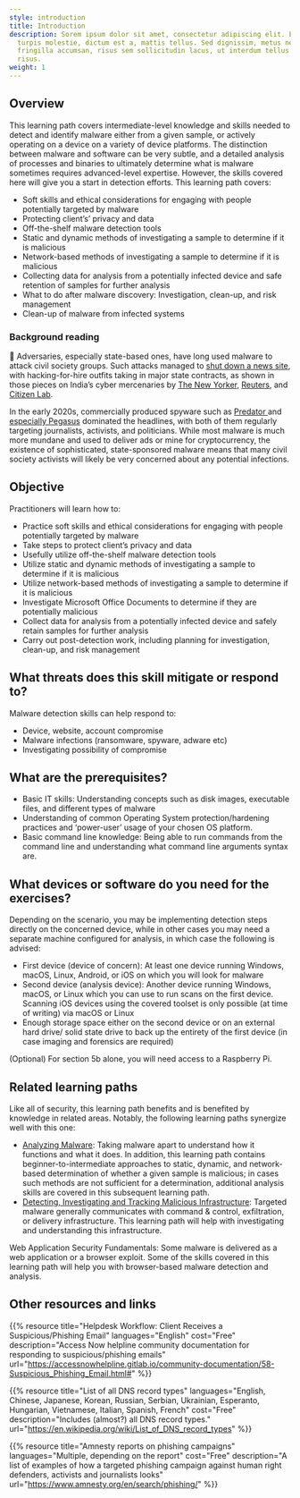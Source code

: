 ```yaml
---
style: introduction
title: Introduction
description: Sorem ipsum dolor sit amet, consectetur adipiscing elit. Etiam eu
  turpis molestie, dictum est a, mattis tellus. Sed dignissim, metus nec
  fringilla accumsan, risus sem sollicitudin lacus, ut interdum tellus elit sed
  risus.
weight: 1
---
```


## Overview

This learning path covers intermediate-level knowledge and skills needed to detect and identify malware either from a given sample, or actively operating on a device on a variety of device platforms. The distinction between malware and software can be very subtle, and a detailed analysis of processes and binaries to ultimately determine what is malware sometimes requires advanced-level expertise. However, the skills covered here will give you a start in detection efforts. This learning path covers:

- Soft skills and ethical considerations for engaging with people potentially targeted by malware
- Protecting client’s’ privacy and data
- Off-the-shelf malware detection tools
- Static and dynamic methods of investigating a sample to determine if it is malicious
- Network-based methods of investigating a sample to determine if it is malicious
- Collecting data for analysis from a potentially infected device and safe retention of samples for further analysis
- What to do after malware discovery: Investigation, clean-up, and risk management
- Clean-up of malware from infected systems

### Background reading

📕 Adversaries, especially state-based ones, have long used malware to attack civil society groups. Such attacks managed to [shut down a news site](https://www.amnesty.org/en/latest/research/2016/12/how-a-hacking-campaign-helped-shut-down-an-award-winning-news-site/), with hacking-for-hire outfits taking in major state contracts, as shown in those pieces on India’s cyber mercenaries by [The New Yorker](https://www.newyorker.com/news/annals-of-crime/a-confession-exposes-indias-secret-hacking-industry), [Reuters](https://www.reuters.com/investigates/special-report/usa-hackers-litigation/), and [Citizen Lab](https://citizenlab.ca/2020/06/dark-basin-uncovering-a-massive-hack-for-hire-operation/).

In the early 2020s, commercially produced spyware such as [Predator ](https://eic.network/projects/predator-files.html)and [especially Pegasus](https://www.amnesty.org/en/latest/news/2022/03/the-pegasus-project-how-amnesty-tech-uncovered-the-spyware-scandal-new-video/) dominated the headlines, with both of them regularly targeting journalists, activists, and politicians. While most malware is much more mundane and used to deliver ads or mine for cryptocurrency, the existence of sophisticated, state-sponsored malware means that many civil society activists will likely be very concerned about any potential infections.

## Objective

Practitioners will learn how to:

- Practice soft skills and ethical considerations for engaging with people potentially targeted by malware
- Take steps to protect client’s privacy and data
- Usefully utilize off-the-shelf malware detection tools
- Utilize static and dynamic methods of investigating a sample to determine if it is malicious
- Utilize network-based methods of investigating a sample to determine if it is malicious
- Investigate Microsoft Office Documents to determine if they are potentially malicious
- Collect data for analysis from a potentially infected device and safely retain samples for further analysis
- Carry out post-detection work, including planning for investigation, clean-up, and risk management

## What threats does this skill mitigate or respond to?

Malware detection skills can help respond to:

- Device, website, account compromise
- Malware infections (ransomware, spyware, adware etc)
- Investigating possibility of compromise

## What are the prerequisites?

- Basic IT skills: Understanding concepts such as disk images, executable files, and different types of malware
- Understanding of common Operating System protection/hardening practices and ‘power-user’ usage of your chosen OS platform.
- Basic command line knowledge: Being able to run commands from the command line and understanding what command line arguments syntax are.

## What devices or software do you need for the exercises?

Depending on the scenario, you may be implementing detection steps directly on the concerned device, while in other cases you may need a separate machine configured for analysis, in which case the following is advised:

- First device (device of concern): At least one device running Windows, macOS, Linux, Android, or iOS on which you will look for malware
- Second device (analysis device): Another device running Windows, macOS, or Linux which you can use to run scans on the first device. Scanning iOS devices using the covered toolset is only possible (at time of writing) via macOS or Linux
- Enough storage space either on the second device or on an external hard drive/ solid state drive to back up the entirety of the first device (in case imaging and forensics are required)

(Optional) For section 5b alone, you will need access to a Raspberry Pi.

## Related learning paths

Like all of security, this learning path benefits and is benefited by knowledge in related areas. Notably, the following learning paths synergize well with this one:

- [Analyzing Malware](https://docs.google.com/document/d/1tgvDPn7FXoaZVrdULKYu8HeOrfDaoelKJLzojDDA6mg/edit): Taking malware apart to understand how it functions and what it does. In addition, this learning path contains beginner-to-intermediate approaches to static, dynamic, and network-based determination of whether a given sample is malicious; in cases such methods are not sufficient for a determination, additional analysis skills are covered in this subsequent learning path.
- [Detecting, Investigating and Tracking Malicious Infrastructure](https://docs.google.com/document/d/13if8JvR_TsGxja0Il48NBM-S1LKs29w_R_3LxxiLxS4/edit): Targeted malware generally communicates with command & control, exfiltration, or delivery infrastructure. This learning path will help with investigating and understanding this infrastructure.

Web Application Security Fundamentals: Some malware is delivered as a web application or a browser exploit. Some of the skills covered in this learning path will help you with browser-based malware detection and analysis.

## Other resources and links

{{% resource title="Helpdesk Workflow: Client Receives a Suspicious/Phishing Email" languages="English" cost="Free" description="Access Now helpline community documentation for responding to suspicious/phishing emails" url="https://accessnowhelpline.gitlab.io/community-documentation/58-Suspicious_Phishing_Email.html#" %}}

{{% resource title="List of all DNS record types" languages="English, Chinese, Japanese, Korean, Russian, Serbian, Ukrainian, Esperanto, Hungarian, Vietnamese, Italian, Spanish, French" cost="Free" description="Includes (almost?) all DNS record types." url="https://en.wikipedia.org/wiki/List_of_DNS_record_types" %}}

{{% resource title="Amnesty reports on phishing campaigns" languages="Multiple, depending on the report" cost="Free" description="A list of examples of how a targeted phishing campaign against human right defenders, activists and journalists looks" url="https://www.amnesty.org/en/search/phishing/" %}}
